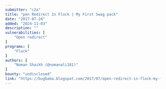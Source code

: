 ```yaml
---
submitter: "c2a"
title: "pen Redirect In Flock | My First Swag pack"
date: "2017-07-24"
added: "2024-11-03"
description: ""
vulnerabilities: [
    "Open redirect"
]
programs: [
    "Flock"
]
authors: [
    "Noman Shaikh (@nomanali181)"
]
bounty: "undisclosed"
link: "https://bugbaba.blogspot.com/2017/07/open-redirect-in-flock-my-first-swag.html"
---
```




